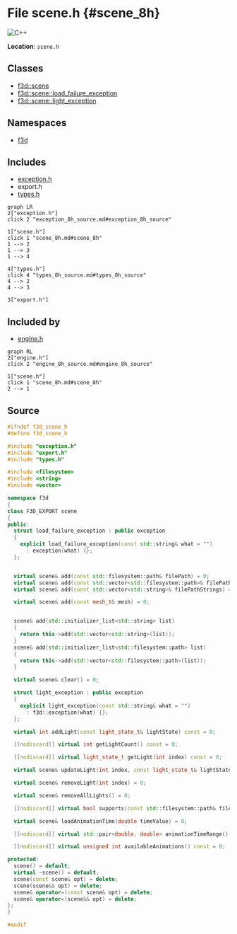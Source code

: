 # File scene.h {#scene_8h}

![][C++]

**Location**: `scene.h`





## Classes

* [f3d::scene](classf3d_1_1scene.md)
* [f3d::scene::load\_failure\_exception](structf3d_1_1scene_1_1load__failure__exception.md)
* [f3d::scene::light\_exception](structf3d_1_1scene_1_1light__exception.md)

## Namespaces

* [f3d](namespacef3d.md)

## Includes

* [exception.h](exception_8h.md)
* export.h
* [types.h](types_8h.md)


```mermaid
graph LR
2["exception.h"]
click 2 "exception_8h_source.md#exception_8h_source"

1["scene.h"]
click 1 "scene_8h.md#scene_8h"
1 --> 2
1 --> 3
1 --> 4

4["types.h"]
click 4 "types_8h_source.md#types_8h_source"
4 --> 2
4 --> 3

3["export.h"]

```


## Included by

* [engine.h](engine_8h.md)


```mermaid
graph RL
2["engine.h"]
click 2 "engine_8h_source.md#engine_8h_source"

1["scene.h"]
click 1 "scene_8h.md#scene_8h"
2 --> 1

```


## Source


```cpp
#ifndef f3d_scene_h
#define f3d_scene_h

#include "exception.h"
#include "export.h"
#include "types.h"

#include <filesystem>
#include <string>
#include <vector>

namespace f3d
{
class F3D_EXPORT scene
{
public:
  struct load_failure_exception : public exception
  {
    explicit load_failure_exception(const std::string& what = "")
      : exception(what) {};
  };


  virtual scene& add(const std::filesystem::path& filePath) = 0;
  virtual scene& add(const std::vector<std::filesystem::path>& filePath) = 0;
  virtual scene& add(const std::vector<std::string>& filePathStrings) = 0;

  virtual scene& add(const mesh_t& mesh) = 0;


  scene& add(std::initializer_list<std::string> list)
  {
    return this->add(std::vector<std::string>(list));
  }
  scene& add(std::initializer_list<std::filesystem::path> list)
  {
    return this->add(std::vector<std::filesystem::path>(list));
  }

  virtual scene& clear() = 0;

  struct light_exception : public exception
  {
    explicit light_exception(const std::string& what = "")
      : f3d::exception(what) {};
  };

  virtual int addLight(const light_state_t& lightState) const = 0;

  [[nodiscard]] virtual int getLightCount() const = 0;

  [[nodiscard]] virtual light_state_t getLight(int index) const = 0;

  virtual scene& updateLight(int index, const light_state_t& lightState) = 0;

  virtual scene& removeLight(int index) = 0;

  virtual scene& removeAllLights() = 0;

  [[nodiscard]] virtual bool supports(const std::filesystem::path& filePath) = 0;

  virtual scene& loadAnimationTime(double timeValue) = 0;

  [[nodiscard]] virtual std::pair<double, double> animationTimeRange() = 0;

  [[nodiscard]] virtual unsigned int availableAnimations() const = 0;

protected:
  scene() = default;
  virtual ~scene() = default;
  scene(const scene& opt) = delete;
  scene(scene&& opt) = delete;
  scene& operator=(const scene& opt) = delete;
  scene& operator=(scene&& opt) = delete;
};
}

#endif
```


[public]: https://img.shields.io/badge/-public-brightgreen (public)
[C++]: https://img.shields.io/badge/language-C%2B%2B-blue (C++)
[const]: https://img.shields.io/badge/-const-lightblue (const)
[protected]: https://img.shields.io/badge/-protected-yellow (protected)
[static]: https://img.shields.io/badge/-static-lightgrey (static)
[private]: https://img.shields.io/badge/-private-red (private)